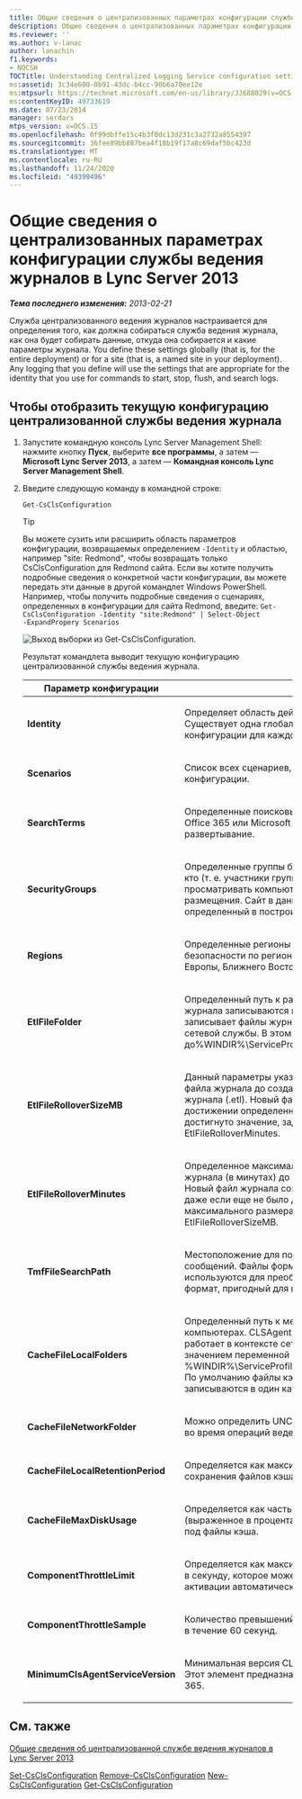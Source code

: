 ```yaml
---
title: Общие сведения о централизованных параметрах конфигурации службы ведения журнала
description: Общие сведения о централизованных параметрах конфигурации службы ведения журнала.
ms.reviewer: ''
ms.author: v-lanac
author: lanachin
f1.keywords:
- NOCSH
TOCTitle: Understanding Centralized Logging Service configuration settings
ms:assetid: 3c34e600-0b91-43dc-b4cc-90b6a70ee12e
ms:mtpsurl: https://technet.microsoft.com/en-us/library/JJ688029(v=OCS.15)
ms:contentKeyID: 49733619
ms.date: 07/23/2014
manager: serdars
mtps_version: v=OCS.15
ms.openlocfilehash: 0f99dbffe15c4b3f0dc13d231c3a2732a8554397
ms.sourcegitcommit: 36fee89bb887bea4f18b19f17a8c69daf5bc423d
ms.translationtype: MT
ms.contentlocale: ru-RU
ms.lasthandoff: 11/24/2020
ms.locfileid: "49399496"
---
```

# <a name="understanding-centralized-logging-service-configuration-settings-in-lync-server-2013"></a>Общие сведения о централизованных параметрах конфигурации службы ведения журналов в Lync Server 2013

<div data-xmlns="http://www.w3.org/1999/xhtml">

<div class="topic" data-xmlns="http://www.w3.org/1999/xhtml" data-msxsl="urn:schemas-microsoft-com:xslt" data-cs="https://msdn.microsoft.com/">

<div data-asp="https://msdn2.microsoft.com/asp">



</div>

<div id="mainSection">

<div id="mainBody">

<span> </span>

_**Тема последнего изменения:** 2013-02-21_

Служба централизованного ведения журналов настраивается для определения того, как должна собираться служба ведения журнала, как она будет собирать данные, откуда она собирается и какие параметры журнала. You define these settings globally (that is, for the entire deployment) or for a site (that is, a named site in your deployment). Any logging that you define will use the settings that are appropriate for the identity that you use for commands to start, stop, flush, and search logs.

<div>

## <a name="to-display-the-current-centralized-logging-service-configuration"></a>Чтобы отобразить текущую конфигурацию централизованной службы ведения журнала

1.  Запустите командную консоль Lync Server Management Shell: нажмите кнопку **Пуск**, выберите **все программы**, а затем — **Microsoft Lync Server 2013**, а затем — **Командная консоль Lync Server Management Shell**.

2.  Введите следующую команду в командной строке:
    
        Get-CsClsConfiguration
    
    <div>
    

    > [!TIP]
    > Вы можете сузить или расширить область параметров конфигурации, возвращаемых определением <CODE>-Identity</CODE> и областью, например "site: Redmond", чтобы возвращать только CsClsConfiguration для Redmond сайта. Если вы хотите получить подробные сведения о конкретной части конфигурации, вы можете передать эти данные в другой командлет Windows PowerShell. Например, чтобы получить подробные сведения о сценариях, определенных в конфигурации для сайта Redmond, введите: <CODE>Get-CsClsConfiguration -Identity "site:Redmond" | Select-Object -ExpandPropery Scenarios</CODE>

    
    </div>
    
    ![Выход выборки из Get-CsClsConfiguration.](images/JJ688029.23f98ddc-fc48-499a-b6c5-752611f2a0b0(OCS.15).jpg "Выход выборки из Get-CsClsConfiguration.")
    
    Результат командлета выводит текущую конфигурацию централизованной службы ведения журнала.
    
    
    <table>
    <colgroup>
    <col style="width: 50%" />
    <col style="width: 50%" />
    </colgroup>
    <thead>
    <tr class="header">
    <th>Параметр конфигурации</th>
    <th>Описание</th>
    </tr>
    </thead>
    <tbody>
    <tr class="odd">
    <td><p><strong>Identity</strong></p></td>
    <td><p>Определяет область действия и имя данной конфигурации.  Существует одна глобальная конфигурация и по одной конфигурации для каждого сайта.</p></td>
    </tr>
    <tr class="even">
    <td><p><strong>Scenarios</strong></p></td>
    <td><p>Список всех сценариев, определенных для данной конфигурации.</p></td>
    </tr>
    <tr class="odd">
    <td><p><strong>SearchTerms</strong></p></td>
    <td><p>Определенные поисковые запросы для этой конфигурации. Office 365 или Microsoft 365, а не локальное развертывание.</p></td>
    </tr>
    <tr class="even">
    <td><p><strong>SecurityGroups</strong></p></td>
    <td><p>Определенные группы безопасности, которые управляют кто (т. е. участники групп безопасности) могут просматривать компьютеры на основе сайта их размещения. Сайт в данном контексте — сайт, определенный в построителе топологии.</p></td>
    </tr>
    <tr class="odd">
    <td><p><strong>Regions</strong></p></td>
    <td><p>Определенные регионы используются для сбора групп безопасности по регионам, например EMEA (страны Европы, Ближнего Востока и Африки).</p></td>
    </tr>
    <tr class="even">
    <td><p><strong>EtlFileFolder</strong></p></td>
    <td><p>Определенный путь к расположению, в котором файлы журнала записываются на компьютеры. CLSAgent записывает файлы журнала и запускается в контексте сетевой службы. В этом случае% TEMP% разворачивается до%WINDIR%\ServiceProfiles\NetworkService\AppData\Local</p></td>
    </tr>
    <tr class="odd">
    <td><p><strong>EtlFileRolloverSizeMB</strong></p></td>
    <td><p>Данный параметры указывает максимальный размер файла журнала до создания нового файла трассировки журнала (.etl). Новый файл журнала создается при достижении определенного размера, даже если не было достигнуто значение, заданное в параметре EtlFileRolloverMinutes.</p></td>
    </tr>
    <tr class="even">
    <td><p><strong>EtlFileRolloverMinutes</strong></p></td>
    <td><p>Определенное максимальное время существования журнала (в минутах) до создания нового ETL-файла. Новый файл журнала создается по завершении таймера, даже если еще не было достигнуто значение максимального размера, заданное в параметре EtlFileRolloverSizeMB.</p></td>
    </tr>
    <tr class="odd">
    <td><p><strong>TmfFileSearchPath</strong></p></td>
    <td><p>Местоположение для поиска файлов формата трассировки сообщений. Файлы формата сообщений трассировки используются для преобразования двоичных файлов в формат, пригодный для восприятия.</p></td>
    </tr>
    <tr class="even">
    <td><p><strong>CacheFileLocalFolders</strong></p></td>
    <td><p>Определенный путь к месту сохранения файлов кэша на компьютерах. CLSAgent записывает файлы кэша и работает в контексте сетевой службы. В этом случае значением переменной %TEMP% является %WINDIR%\ServiceProfiles\NetworkService\AppData\Local. По умолчанию файлы кэша и файлы журнала записываются в один каталог.</p></td>
    </tr>
    <tr class="odd">
    <td><p><strong>CacheFileNetworkFolder</strong></p></td>
    <td><p>Можно определить UNC-путь для получения файлов кэша во время операций ведения журналов.</p></td>
    </tr>
    <tr class="even">
    <td><p><strong>CacheFileLocalRetentionPeriod</strong></p></td>
    <td><p>Определяется как максимальное время в днях для сохранения файлов кэша.</p></td>
    </tr>
    <tr class="odd">
    <td><p><strong>CacheFileMaxDiskUsage</strong></p></td>
    <td><p>Определяется как часть дискового пространства (выраженное в процентах), которое может использоваться под файлы кэша.</p></td>
    </tr>
    <tr class="even">
    <td><p><strong>ComponentThrottleLimit</strong></p></td>
    <td><p>Определяется как максимальное количество трассировок в секунду, которое может создавать компонент до активации автоматического ограничителя.</p></td>
    </tr>
    <tr class="odd">
    <td><p><strong>ComponentThrottleSample</strong></p></td>
    <td><p>Количество превышений значения ComponentThrottleLimit в течение 60 секунд.</p></td>
    </tr>
    <tr class="even">
    <td><p><strong>MinimumClsAgentServiceVersion</strong></p></td>
    <td><p>Минимальная версия CLSAgent, допустимая для запуска. Этот элемент предназначен для Office 365 или Microsoft 365.</p></td>
    </tr>
    </tbody>
    </table>


</div>

<div>

## <a name="see-also"></a>См. также


[Общие сведения об централизованной службе ведения журналов в Lync Server 2013](lync-server-2013-overview-of-the-centralized-logging-service.md)  


[Set-CsClsConfiguration](https://technet.microsoft.com/library/JJ619182(v=OCS.15))  
[Remove-CsClsConfiguration](https://technet.microsoft.com/library/JJ619191(v=OCS.15))  
[New-CsClsConfiguration](https://technet.microsoft.com/library/JJ619177(v=OCS.15))  
[Get-CsClsConfiguration](https://technet.microsoft.com/library/JJ619179(v=OCS.15))  
  

</div>

</div>

<span> </span>

</div>

</div>

</div>


